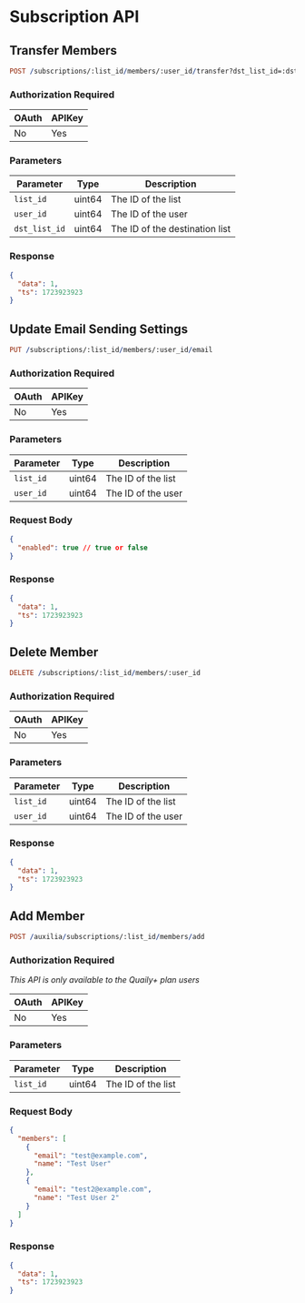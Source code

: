 # Subscription API

## Transfer Members

```prolog
POST /subscriptions/:list_id/members/:user_id/transfer?dst_list_id=:dst_list_id
```

### Authorization Required

| OAuth | APIKey |
| ----- | ------ |
| No    | Yes    |

### Parameters

| Parameter     | Type   | Description                    |
| ------------- | ------ | ------------------------------ |
| `list_id`     | uint64 | The ID of the list             |
| `user_id`     | uint64 | The ID of the user             |
| `dst_list_id` | uint64 | The ID of the destination list |

### Response

```json
{
  "data": 1,
  "ts": 1723923923
}
```

## Update Email Sending Settings

```prolog
PUT /subscriptions/:list_id/members/:user_id/email
```

### Authorization Required

| OAuth | APIKey |
| ----- | ------ |
| No    | Yes    |

### Parameters

| Parameter | Type   | Description        |
| --------- | ------ | ------------------ |
| `list_id` | uint64 | The ID of the list |
| `user_id` | uint64 | The ID of the user |

### Request Body

```json
{
  "enabled": true // true or false
}
```

### Response

```json
{
  "data": 1,
  "ts": 1723923923
}
```

## Delete Member

```prolog
DELETE /subscriptions/:list_id/members/:user_id
```

### Authorization Required

| OAuth | APIKey |
| ----- | ------ |
| No    | Yes    |

### Parameters

| Parameter | Type   | Description        |
| --------- | ------ | ------------------ |
| `list_id` | uint64 | The ID of the list |
| `user_id` | uint64 | The ID of the user |

### Response

```json
{
  "data": 1,
  "ts": 1723923923
}
```

## Add Member

```prolog
POST /auxilia/subscriptions/:list_id/members/add
```

### Authorization Required

_This API is only available to the Quaily+ plan users_

| OAuth | APIKey |
| ----- | ------ |
| No    | Yes    |

### Parameters

| Parameter | Type   | Description        |
| --------- | ------ | ------------------ |
| `list_id` | uint64 | The ID of the list |

### Request Body

```json
{
  "members": [
    {
      "email": "test@example.com",
      "name": "Test User"
    },
    {
      "email": "test2@example.com",
      "name": "Test User 2"
    }
  ]
}
```

### Response

```json
{
  "data": 1,
  "ts": 1723923923
}
```
